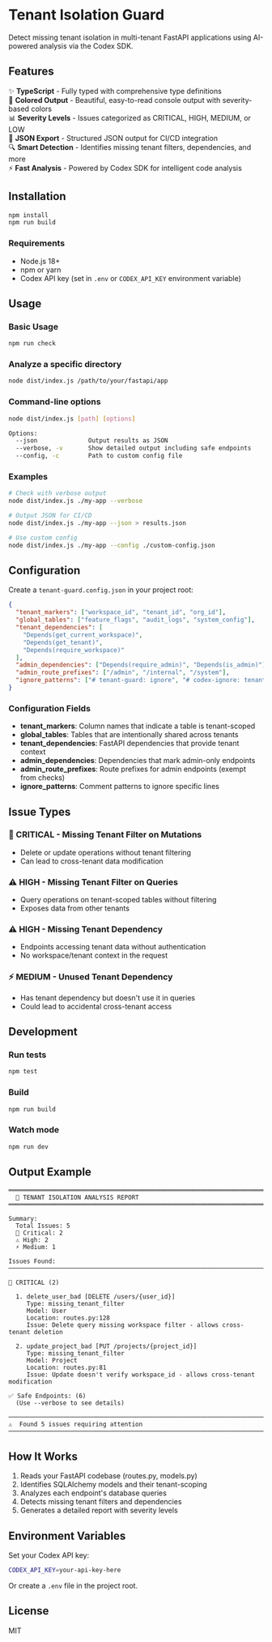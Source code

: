 # Tenant Isolation Guard

Detect missing tenant isolation in multi-tenant FastAPI applications using AI-powered analysis via the Codex SDK.

## Features

✨ **TypeScript** - Fully typed with comprehensive type definitions  
🎨 **Colored Output** - Beautiful, easy-to-read console output with severity-based colors  
📊 **Severity Levels** - Issues categorized as CRITICAL, HIGH, MEDIUM, or LOW  
📝 **JSON Export** - Structured JSON output for CI/CD integration  
🔍 **Smart Detection** - Identifies missing tenant filters, dependencies, and more  
⚡ **Fast Analysis** - Powered by Codex SDK for intelligent code analysis

## Installation

```bash
npm install
npm run build
```

### Requirements
- Node.js 18+
- npm or yarn
- Codex API key (set in `.env` or `CODEX_API_KEY` environment variable)

## Usage

### Basic Usage

```bash
npm run check
```

### Analyze a specific directory

```bash
node dist/index.js /path/to/your/fastapi/app
```

### Command-line options

```bash
node dist/index.js [path] [options]

Options:
  --json              Output results as JSON
  --verbose, -v       Show detailed output including safe endpoints
  --config, -c        Path to custom config file
```

### Examples

```bash
# Check with verbose output
node dist/index.js ./my-app --verbose

# Output JSON for CI/CD
node dist/index.js ./my-app --json > results.json

# Use custom config
node dist/index.js ./my-app --config ./custom-config.json
```

## Configuration

Create a `tenant-guard.config.json` in your project root:

```json
{
  "tenant_markers": ["workspace_id", "tenant_id", "org_id"],
  "global_tables": ["feature_flags", "audit_logs", "system_config"],
  "tenant_dependencies": [
    "Depends(get_current_workspace)",
    "Depends(get_tenant)",
    "Depends(require_workspace)"
  ],
  "admin_dependencies": ["Depends(require_admin)", "Depends(is_admin)"],
  "admin_route_prefixes": ["/admin", "/internal", "/system"],
  "ignore_patterns": ["# tenant-guard: ignore", "# codex-ignore: tenant"]
}
```

### Configuration Fields

- **tenant_markers**: Column names that indicate a table is tenant-scoped
- **global_tables**: Tables that are intentionally shared across tenants
- **tenant_dependencies**: FastAPI dependencies that provide tenant context
- **admin_dependencies**: Dependencies that mark admin-only endpoints
- **admin_route_prefixes**: Route prefixes for admin endpoints (exempt from checks)
- **ignore_patterns**: Comment patterns to ignore specific lines

## Issue Types

### 🚨 CRITICAL - Missing Tenant Filter on Mutations
- Delete or update operations without tenant filtering
- Can lead to cross-tenant data modification

### ⚠️ HIGH - Missing Tenant Filter on Queries
- Query operations on tenant-scoped tables without filtering
- Exposes data from other tenants

### ⚠️ HIGH - Missing Tenant Dependency
- Endpoints accessing tenant data without authentication
- No workspace/tenant context in the request

### ⚡ MEDIUM - Unused Tenant Dependency
- Has tenant dependency but doesn't use it in queries
- Could lead to accidental cross-tenant access

## Development

### Run tests

```bash
npm test
```

### Build

```bash
npm run build
```

### Watch mode

```bash
npm run dev
```

## Output Example

```
═══════════════════════════════════════════════════════════════════════════════
  🔐 TENANT ISOLATION ANALYSIS REPORT
═══════════════════════════════════════════════════════════════════════════════

Summary:
  Total Issues: 5
  🚨 Critical: 2
  ⚠️ High: 2
  ⚡ Medium: 1

Issues Found:
───────────────────────────────────────────────────────────────────────────────

🚨 CRITICAL (2)

  1. delete_user_bad [DELETE /users/{user_id}]
     Type: missing_tenant_filter
     Model: User
     Location: routes.py:128
     Issue: Delete query missing workspace filter - allows cross-tenant deletion

  2. update_project_bad [PUT /projects/{project_id}]
     Type: missing_tenant_filter
     Model: Project
     Location: routes.py:81
     Issue: Update doesn't verify workspace_id - allows cross-tenant modification

✅ Safe Endpoints: (6)
  (Use --verbose to see details)

───────────────────────────────────────────────────────────────────────────────
⚠️  Found 5 issues requiring attention
───────────────────────────────────────────────────────────────────────────────
```

## How It Works

1. Reads your FastAPI codebase (routes.py, models.py)
2. Identifies SQLAlchemy models and their tenant-scoping
3. Analyzes each endpoint's database queries
4. Detects missing tenant filters and dependencies
5. Generates a detailed report with severity levels

## Environment Variables

Set your Codex API key:

```bash
CODEX_API_KEY=your-api-key-here
```

Or create a `.env` file in the project root.

## License

MIT
